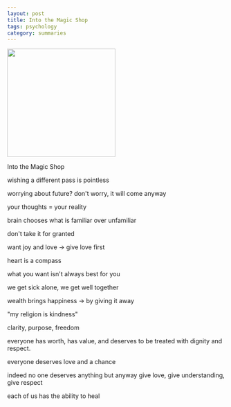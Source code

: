 ```yaml
---
layout: post
title: Into the Magic Shop
tags: psychology
category: summaries 
---
```


<img height="250"  src="https://i.gr-assets.com/images/S/compressed.photo.goodreads.com/books/1449996983l/25733658.jpg" />

Into the Magic Shop

wishing a different pass is pointless

worrying about future? don't worry, it will come anyway

your thoughts = your reality

brain chooses what is familiar over unfamiliar 

don't take it for granted

want joy and love -> give love first

heart is a compass

what you want isn't always best for you 

we get sick alone, we get well together

wealth brings happiness -> by giving it away

"my religion is kindness"

clarity, purpose, freedom

everyone has worth, has value, and deserves to be treated with dignity and respect. 

everyone deserves love and a chance 

indeed no one deserves anything but anyway give love, give understanding, give respect 

each of us has the ability to heal 

